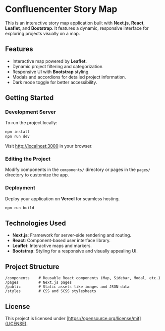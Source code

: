# Confluencenter Story Map

This is an interactive story map application built with **Next.js**, **React**, **Leaflet**, and **Bootstrap**. It features a dynamic, responsive interface for exploring projects visually on a map.

## Features

- Interactive map powered by **Leaflet**.
- Dynamic project filtering and categorization.
- Responsive UI with **Bootstrap** styling.
- Modals and accordions for detailed project information.
- Dark mode toggle for better accessibility.

## Getting Started

### Development Server

To run the project locally:

```bash
npm install
npm run dev
```

Visit [http://localhost:3000](http://localhost:3000) in your browser.

### Editing the Project

Modify components in the `components/` directory or pages in the `pages/` directory to customize the app.

### Deployment

Deploy your application on **Vercel** for seamless hosting.

```bash
npm run build
```

## Technologies Used

- **Next.js**: Framework for server-side rendering and routing.
- **React**: Component-based user interface library.
- **Leaflet**: Interactive maps and markers.
- **Bootstrap**: Styling for a responsive and visually appealing UI.

## Project Structure

```
/components    # Reusable React components (Map, Sidebar, Modal, etc.)
/pages         # Next.js pages
/public        # Static assets like images and JSON data
/styles        # CSS and SCSS stylesheets
```

## License

This project is licensed under [https://opensource.org/license/mit](LICENSE).

